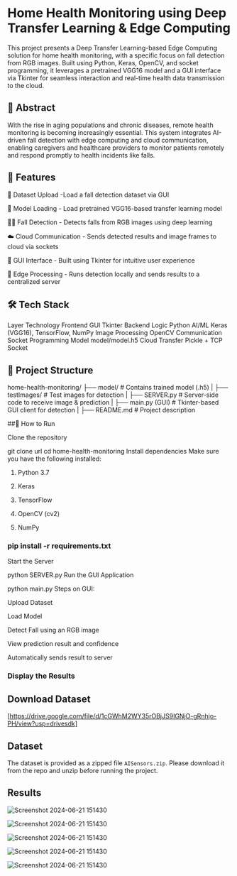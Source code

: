 # Home Health Monitoring using Deep Transfer Learning & Edge Computing
This project presents a Deep Transfer Learning-based Edge Computing solution for home health monitoring, with a specific focus on fall detection from RGB images. Built using Python, Keras, OpenCV, and socket programming, it leverages a pretrained VGG16 model and a GUI interface via Tkinter for seamless interaction and real-time health data transmission to the cloud.

## 📌 Abstract
With the rise in aging populations and chronic diseases, remote health monitoring is becoming increasingly essential. This system integrates AI-driven fall detection with edge computing and cloud communication, enabling caregivers and healthcare providers to monitor patients remotely and respond promptly to health incidents like falls.

## 🧠 Features
📁 Dataset Upload -Load a fall detection dataset via GUI

🤖 Model Loading - Load pretrained VGG16-based transfer learning model

🧍‍♂️ Fall Detection -  Detects falls from RGB images using deep learning

☁️ Cloud Communication - Sends detected results and image frames to cloud via sockets

💬 GUI Interface - Built using Tkinter for intuitive user experience

🧠 Edge Processing -  Runs detection locally and sends results to a centralized server

## 🛠️ Tech Stack

Layer	Technology
Frontend GUI	Tkinter
Backend Logic	Python
AI/ML	Keras (VGG16), TensorFlow, NumPy
Image Processing	OpenCV
Communication	Socket Programming
Model	model/model.h5
Cloud Transfer	Pickle + TCP Socket


## 📂 Project Structure


home-health-monitoring/
├── model/                    # Contains trained model (.h5)
|
├── testImages/              # Test images for detection
|
├── SERVER.py                # Server-side code to receive image & prediction
|
├── main.py (GUI)            # Tkinter-based GUI client for detection
|
├── README.md                # Project description

##🚀 How to Run

Clone the repository


git clone url
cd home-health-monitoring
Install dependencies
Make sure you have the following installed:

1. Python 3.7

2. Keras

3. TensorFlow

4. OpenCV (cv2)

5. NumPy


### pip install -r requirements.txt

Start the Server


python SERVER.py
Run the GUI Application


python main.py
Steps on GUI:

Upload Dataset

Load Model

Detect Fall using an RGB image

View prediction result and confidence

Automatically sends result to server

### Display the Results

## Download Dataset ##
[https://drive.google.com/file/d/1cGWhM2WY35rOBjJS9IGNjO-gRnhjo-PH/view?usp=drivesdk]

## Dataset

The dataset is provided as a zipped file `AISensors.zip`. Please download it from the repo and unzip before running the project.

## Results 

![Screenshot 2024-06-21 151430](https://github.com/ashajyothi06/IOMP-MiniProject/tree/main/images)

![Screenshot 2024-06-21 151430](https://github.com/ashajyothi06/IOMP-MiniProject/blob/main/images/second.png)

![Screenshot 2024-06-21 151430](https://github.com/ashajyothi06/IOMP-MiniProject/blob/main/images/third.png)

![Screenshot 2024-06-21 151430](https://github.com/ashajyothi06/IOMP-MiniProject/blob/main/images/fourth.png)

![Screenshot 2024-06-21 151430](https://github.com/ashajyothi06/IOMP-MiniProject/blob/main/images/fifth.png)






